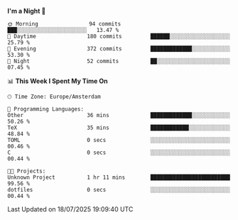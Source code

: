 <!--START_SECTION:waka-->
**I'm a Night 🦉** 

```text
🌞 Morning                94 commits          ███░░░░░░░░░░░░░░░░░░░░░░   13.47 % 
🌆 Daytime                180 commits         ██████░░░░░░░░░░░░░░░░░░░   25.79 % 
🌃 Evening                372 commits         █████████████░░░░░░░░░░░░   53.30 % 
🌙 Night                  52 commits          ██░░░░░░░░░░░░░░░░░░░░░░░   07.45 % 
```


📊 **This Week I Spent My Time On** 

```text
🕑︎ Time Zone: Europe/Amsterdam

💬 Programming Languages: 
Other                    36 mins             █████████████░░░░░░░░░░░░   50.26 % 
TeX                      35 mins             ████████████░░░░░░░░░░░░░   48.84 % 
TOML                     0 secs              ░░░░░░░░░░░░░░░░░░░░░░░░░   00.46 % 
C                        0 secs              ░░░░░░░░░░░░░░░░░░░░░░░░░   00.44 % 

🐱‍💻 Projects: 
Unknown Project          1 hr 11 mins        █████████████████████████   99.56 % 
dotfiles                 0 secs              ░░░░░░░░░░░░░░░░░░░░░░░░░   00.44 % 
```


 Last Updated on 18/07/2025 19:09:40 UTC
<!--END_SECTION:waka-->
